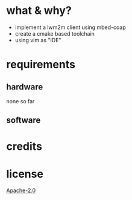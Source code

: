 # what & why?

* implement a lwm2m client using mbed-coap 
* create a cmake based toolchain
* using vim as "IDE" 

# requirements

## hardware

none so far

## software

# credits

# license

[Apache-2.0](https://www.apache.org/licenses/LICENSE-2.0.txt)


